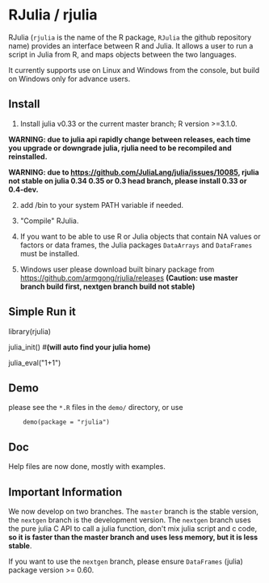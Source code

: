 RJulia / rjulia
===============

RJulia (`rjulia` is the name of the R package, `RJulia` the github
repository name) provides an interface between R and Julia. It allows a user to run a script in Julia from R, and maps objects between the two languages.

It currently supports use on Linux and Windows from the console, but build on Windows only for advance users.

Install
-------------

1. Install julia v0.33 or the current master branch; R version >=3.1.0.

  **WARNING: due to julia api rapidly change between releases, each time you upgrade or downgrade julia, rjulia need to be recompiled and reinstalled.**
  
   **WARNING: due to https://github.com/JuliaLang/julia/issues/10085, rjulia not stable on julia 0.34 0.35 or 0.3 head branch, please install 0.33 or 0.4-dev.**

2. add <juliainstalldir>/bin to your system PATH variable if needed.

3. "Compile" RJulia.

4. If you want to be able to use R or Julia objects that contain NA values
   or factors or data frames, the Julia packages `DataArrays` and `DataFrames` must be installed.

5. Windows user please download built binary package from https://github.com/armgong/rjulia/releases  **(Caution: use master branch build first, nextgen branch build not stable)**

Simple Run it
-------------
library(rjulia)

julia_init() #**(will auto find your julia home)**

julia_eval("1+1")

Demo
-------------

please see the `*.R` files in the `demo/` directory, or use
```
	demo(package = "rjulia")
```


Doc
-------------
Help files are now done, mostly with examples.


**Important Information**
-------------
We now develop on two branches. The `master` branch is the stable version,
the `nextgen` branch is the development version. The `nextgen` branch uses
the pure julia C API to call a julia function, don't mix julia script and c code,
**so it is faster than the master branch and uses less memory, but it is less stable**.

If you want to use the `nextgen` branch, please ensure `DataFrames` (julia) package
version >= 0.60.
